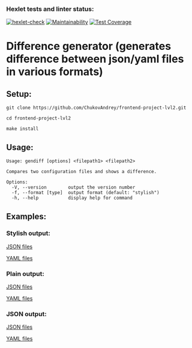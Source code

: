 ### Hexlet tests and linter status:
[![hexlet-check](https://github.com/ChukovAndrey/frontend-project-lvl2/actions/workflows/hexlet-check.yml/badge.svg)](https://github.com/ChukovAndrey/frontend-project-lvl2/actions/workflows/hexlet-check.yml)
[![Maintainability](https://api.codeclimate.com/v1/badges/a99a88d28ad37a79dbf6/maintainability)](https://github.com/ChukovAndrey/frontend-project-lvl2/maintainability)
[![Test Coverage](https://api.codeclimate.com/v1/badges/8ebbb570482ba01af18f/test_coverage)](https://codeclimate.com/github/ChukovAndrey/frontend-project-lvl2/test_coverage)

# Difference generator (generates difference between json/yaml files in various formats)
## Setup:
```
git clone https://github.com/ChukovAndrey/frontend-project-lvl2.git
```
```
cd frontend-project-lvl2
```
```
make install
```
## Usage:
```
Usage: gendiff [options] <filepath1> <filepath2>

Compares two configuration files and shows a difference.

Options:
  -V, --version        output the version number
  -f, --format [type]  output format (default: "stylish")
  -h, --help           display help for command
```
## Examples:
### Stylish output:
[JSON files](https://asciinema.org/a/e2cNTN0ZkMNJuLwPCaO5qJeZr)

[YAML files](https://asciinema.org/a/TFzYN1wspkZYoB03eSuaYQ2AF)
### Plain output:
[JSON files](https://asciinema.org/a/nTdRQAFekQpmWruLLLlRljjTh)

[YAML files](https://asciinema.org/a/NqyfZV7DGfsIscjU3WBAHOx6y)

### JSON output:
[JSON files](https://asciinema.org/a/Fg2X8IzeJG7K5gVMeCei9ml4y)

[YAML files](https://asciinema.org/a/YCLL3QvbLHwImCBvR7CNJ3tf6)
